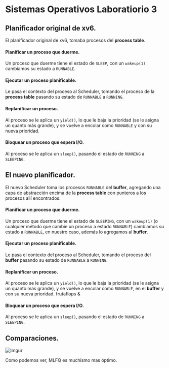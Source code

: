 # Sistemas Operativos Laboratiorio 3

## Planificador original de xv6.

El planificador original de xv6, tomaba procesos del **process table**.

#### Planificar un proceso que duerme.

Un proceso que duerme tiene el estado de `SLEEP`, con un `wakeup(1)` cambiamos su estado a `RUNNABLE`.

#### Ejecutar un proceso planificable.

Le pasa el contexto del proceso al Scheduler, tomando el proceso de la **process table**  pasando su estado de `RUNNABLE` a `RUNNING`.

#### Replanificar un proceso.

Al proceso se le aplica un `yield()`, lo que le baja la prioridad (se le asigna un quanto más grande), y se vuelve a encolar como `RUNNABLE` y con su nueva prioridad.

#### Bloquear un proceso que espera I/O.

Al proceso se le aplica un `sleep()`, pasando el estado de `RUNNING` a `SLEEPING`.

## El nuevo planificador.

El nuevo Scheduler toma los procesos `RUNNABLE` del **buffer**, agregando una capa de abstracción encima de la **process table** con punteros a los procesos allí encontrados.

#### Planificar un proceso que duerme.

Un proceso que duerme tiene el estado de `SLEEPING`, con un `wakeup(1)` (o cualquier método que cambie un proceso a estado `RUNNABLE`) cambiamos su estado a `RUNNABLE`, en nuestro caso, además lo agregamos al **buffer**.

#### Ejecutar un proceso planificable.

Le pasa el contexto del proceso al Scheduler, tomando el proceso del **buffer** pasando su estado de `RUNNABLE` a `RUNNING`.

#### Replanificar un proceso.

Al proceso se le aplica un `yield()`, lo que le baja la prioridad (se le asigna un quanto mas grande), y se vuelve a encolar como `RUNNABLE`, en el **buffer** y con su nueva prioridad.
frutaflops &
#### Bloquear un proceso que espera I/O.

Al proceso se le aplica un `sleep()`, pasando el estado de `RUNNING` a `SLEEPING`.

## Comparaciones.

![Imgur](https://i.imgur.com/v1FvRKk.png)

Como podemos ver, MLFQ es muchísmo mas óptimo.
